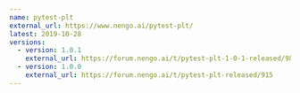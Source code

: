 ```yaml
---
name: pytest-plt
external_url: https://www.nengo.ai/pytest-plt/
latest: 2019-10-28
versions:
  - version: 1.0.1
    external_url: https://forum.nengo.ai/t/pytest-plt-1-0-1-released/984
  - version: 1.0.0
    external_url: https://forum.nengo.ai/t/pytest-plt-released/915
---
```

